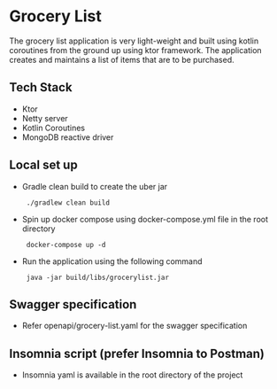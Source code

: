 # Grocery List

The grocery list application is very light-weight and built using kotlin coroutines from the ground up using ktor
framework. The application creates and maintains a list of items that are to be purchased.

## Tech Stack

- Ktor
- Netty server
- Kotlin Coroutines
- MongoDB reactive driver

## Local set up

- Gradle clean build to create the uber jar
   ```
    ./gradlew clean build
   ```
- Spin up docker compose using docker-compose.yml file in the root directory
   ```
    docker-compose up -d
   ```
- Run the application using the following command
   ```
    java -jar build/libs/grocerylist.jar
   ```

## Swagger specification
- Refer openapi/grocery-list.yaml for the swagger specification

## Insomnia script (prefer Insomnia to Postman)
- Insomnia yaml is available in the root directory of the project
